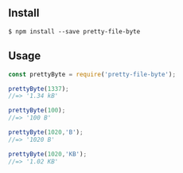 ## Install

```
$ npm install --save pretty-file-byte
```

## Usage

```js
const prettyByte = require('pretty-file-byte');

prettyByte(1337);
//=> '1.34 kB'

prettyByte(100);
//=> '100 B'

prettyByte(1020,'B');
//=> '1020 B'

prettyByte(1020,'KB');
//=> '1.02 KB'
```
